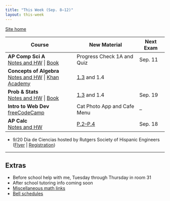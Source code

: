```yaml
---
title: "This Week (Sep. 8–12)"
layout: this-week
---
```


[Site home](./)

| Course                                                                                                                                                        | New Material                                                                           | Next Exam |
| ------------------------------------------------------------------------------------------------------------------------------------------------------------- | -------------------------------------------------------------------------------------- | --------- |
| **AP Comp Sci A**<br>[Notes and HW](./csawesome2/) \| [Book](https://runestone.academy/ns/books/published/manvillehighschool_csawesome2_2526/csawesome2.html) | Progress Check 1A and Quiz                                                             | Sep. 11   |
| **Concepts of Algebra**<br>[Notes and HW](./algebra-1-khan-academy/) \| [Khan Academy](https://www.khanacademy.org/math/algebra)                              | [1.3](./algebra-1-khan-academy/1-3-substitution-and-evaluating-expressions.md) and 1.4 |           |
| **Prob & Stats**<br>[Notes and HW](./statistics-open-stax/) \| [Book](https://openstax.org/books/statistics/pages/1-introduction)                             | [1.3](./statistics-open-stax/1-3-frequency-tables.md) and 1.4                          | Sep. 19   |
| **Intro to Web Dev**<br>[freeCodeCamp](https://www.freecodecamp.org/learn/2022/responsive-web-design/)                                                        | Cat Photo App and Cafe Menu                                                            | –         |
| **AP Calc**<br>[Notes and HW](./calc-for-ap-larson/)                                                                                                          | [P.2–P.4](./calc-for-ap-larson/)                                                       | Sep. 18   |

- 9/20 Dia de Ciencias hosted by Rutgers Society of Hispanic Engineers ([Flyer](./misc/tmp/dia-de-ciencias-2025-09-20.png) \| [Registration](https://rutgers.ca1.qualtrics.com/jfe/form/SV_bQKa2zxiq7d5vrU))

---

## Extras

- Before school help with me, Tuesday through Thursday in room 31
- After school tutoring info coming soon
- [Miscellaneous math links](./misc/math-links.md)
- [Bell schedules](./misc/bell-schedule.md)
